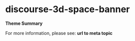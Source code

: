 # discourse-3d-space-banner

**Theme Summary**

For more information, please see: **url to meta topic**
